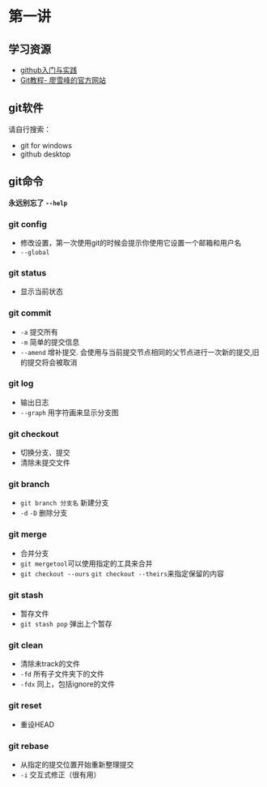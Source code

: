 # 第一讲

## 学习资源
- [github入门与实践](https://book.douban.com/subject/26462816/)
- [Git教程- 廖雪峰的官方网站](http://www.liaoxuefeng.com/wiki/0013739516305929606dd18361248578c67b8067c8c017b000)

## git软件
请自行搜索：
- git for windows
- github desktop

## git命令
**永远别忘了 `--help`**

### git config
- 修改设置，第一次使用git的时候会提示你使用它设置一个邮箱和用户名
- `--global`

### git status
- 显示当前状态

### git commit
- `-a` 提交所有
- `-m` 简单的提交信息
- `--amend` 增补提交. 会使用与当前提交节点相同的父节点进行一次新的提交,旧的提交将会被取消

### git log
- 输出日志
- `--graph` 用字符画来显示分支图

### git checkout
- 切换分支、提交
- 清除未提交文件

### git branch
- `git branch 分支名` 新建分支
- `-d` `-D` 删除分支

### git merge
- 合并分支
- `git mergetool`可以使用指定的工具来合并
- `git checkout --ours` `git checkout --theirs`来指定保留的内容

### git stash
- 暂存文件
- `git stash pop` 弹出上个暂存

### git clean
- 清除未track的文件
- `-fd` 所有子文件夹下的文件
- `-fdx` 同上，包括ignore的文件

### git reset
- 重设HEAD

### git rebase
- 从指定的提交位置开始重新整理提交
- `-i` 交互式修正（很有用）
